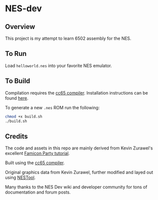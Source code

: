 # NES-dev

## Overview

This project is my attempt to learn 6502 assembly for the NES.

## To Run
Load `helloworld.nes` into your favorite NES emulator.

## To Build
Compilation requires the [cc65 compiler](https://github.com/cc65/cc65). Installation instructions can be found [here](https://wiki.nesdev.com/w/index.php/Installing_CC65).

To generate a new `.nes` ROM run the following:
```bash
chmod +x build.sh
./build.sh
```

## Credits

The code and assets in this repo are mainly derived from Kevin Zurawel's excellent [Famicon Party tutorial](https://blog.famicom.party/).

Built using the [cc65 compiler](https://cc65.github.io/).

Original graphics data from Kevin Zurawel, further modified and layed out using [NESTool](https://github.com/jpwhiting/nestool).

Many thanks to the NES Dev wiki and developer community for tons of documentation and forum posts.
